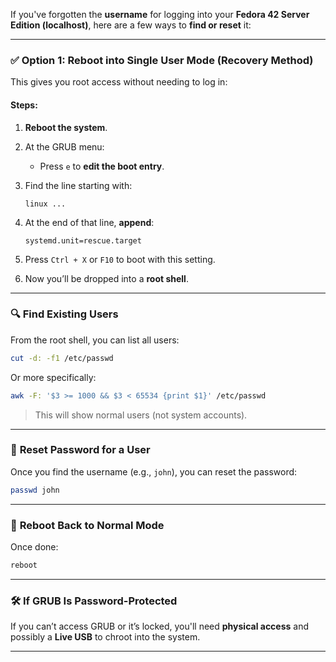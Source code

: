 If you've forgotten the **username** for logging into your **Fedora 42 Server Edition (localhost)**, here are a few ways to **find or reset** it:

---

### ✅ **Option 1: Reboot into Single User Mode (Recovery Method)**

This gives you root access without needing to log in:

#### Steps:

1. **Reboot the system**.

2. At the GRUB menu:

   * Press `e` to **edit the boot entry**.

3. Find the line starting with:

   ```
   linux ...
   ```

4. At the end of that line, **append**:

   ```
   systemd.unit=rescue.target
   ```

5. Press `Ctrl + X` or `F10` to boot with this setting.

6. Now you’ll be dropped into a **root shell**.

---

### 🔍 **Find Existing Users**

From the root shell, you can list all users:

```bash
cut -d: -f1 /etc/passwd
```

Or more specifically:

```bash
awk -F: '$3 >= 1000 && $3 < 65534 {print $1}' /etc/passwd
```

> This will show normal users (not system accounts).

---

### 🔄 **Reset Password for a User**

Once you find the username (e.g., `john`), you can reset the password:

```bash
passwd john
```

---

### 💾 **Reboot Back to Normal Mode**

Once done:

```bash
reboot
```

---

### 🛠️ **If GRUB Is Password-Protected**

If you can’t access GRUB or it’s locked, you'll need **physical access** and possibly a **Live USB** to chroot into the system.

---

